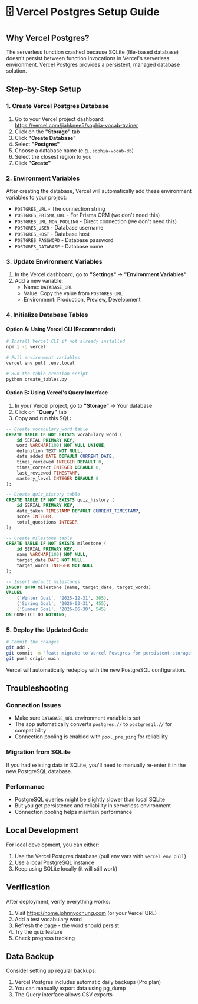 # 🗄️ Vercel Postgres Setup Guide

## Why Vercel Postgres?

The serverless function crashed because SQLite (file-based database) doesn't persist between function invocations in Vercel's serverless environment. Vercel Postgres provides a persistent, managed database solution.

## Step-by-Step Setup

### 1. Create Vercel Postgres Database

1. Go to your Vercel project dashboard: https://vercel.com/jiahknee5/sophia-vocab-trainer
2. Click on the **"Storage"** tab
3. Click **"Create Database"**
4. Select **"Postgres"**
5. Choose a database name (e.g., `sophia-vocab-db`)
6. Select the closest region to you
7. Click **"Create"**

### 2. Environment Variables

After creating the database, Vercel will automatically add these environment variables to your project:
- `POSTGRES_URL` - The connection string
- `POSTGRES_PRISMA_URL` - For Prisma ORM (we don't need this)
- `POSTGRES_URL_NON_POOLING` - Direct connection (we don't need this)
- `POSTGRES_USER` - Database username
- `POSTGRES_HOST` - Database host
- `POSTGRES_PASSWORD` - Database password
- `POSTGRES_DATABASE` - Database name

### 3. Update Environment Variables

1. In the Vercel dashboard, go to **"Settings"** → **"Environment Variables"**
2. Add a new variable:
   - Name: `DATABASE_URL`
   - Value: Copy the value from `POSTGRES_URL`
   - Environment: Production, Preview, Development

### 4. Initialize Database Tables

#### Option A: Using Vercel CLI (Recommended)
```bash
# Install Vercel CLI if not already installed
npm i -g vercel

# Pull environment variables
vercel env pull .env.local

# Run the table creation script
python create_tables.py
```

#### Option B: Using Vercel's Query Interface
1. In your Vercel project, go to **"Storage"** → Your database
2. Click on **"Query"** tab
3. Copy and run this SQL:

```sql
-- Create vocabulary_word table
CREATE TABLE IF NOT EXISTS vocabulary_word (
    id SERIAL PRIMARY KEY,
    word VARCHAR(100) NOT NULL UNIQUE,
    definition TEXT NOT NULL,
    date_added DATE DEFAULT CURRENT_DATE,
    times_reviewed INTEGER DEFAULT 0,
    times_correct INTEGER DEFAULT 0,
    last_reviewed TIMESTAMP,
    mastery_level INTEGER DEFAULT 0
);

-- Create quiz_history table
CREATE TABLE IF NOT EXISTS quiz_history (
    id SERIAL PRIMARY KEY,
    date_taken TIMESTAMP DEFAULT CURRENT_TIMESTAMP,
    score INTEGER,
    total_questions INTEGER
);

-- Create milestone table
CREATE TABLE IF NOT EXISTS milestone (
    id SERIAL PRIMARY KEY,
    name VARCHAR(100) NOT NULL,
    target_date DATE NOT NULL,
    target_words INTEGER NOT NULL
);

-- Insert default milestones
INSERT INTO milestone (name, target_date, target_words)
VALUES 
    ('Winter Goal', '2025-12-31', 365),
    ('Spring Goal', '2026-03-31', 455),
    ('Summer Goal', '2026-06-30', 545)
ON CONFLICT DO NOTHING;
```

### 5. Deploy the Updated Code

```bash
# Commit the changes
git add .
git commit -m "feat: migrate to Vercel Postgres for persistent storage"
git push origin main
```

Vercel will automatically redeploy with the new PostgreSQL configuration.

## Troubleshooting

### Connection Issues
- Make sure `DATABASE_URL` environment variable is set
- The app automatically converts `postgres://` to `postgresql://` for compatibility
- Connection pooling is enabled with `pool_pre_ping` for reliability

### Migration from SQLite
If you had existing data in SQLite, you'll need to manually re-enter it in the new PostgreSQL database.

### Performance
- PostgreSQL queries might be slightly slower than local SQLite
- But you get persistence and reliability in serverless environment
- Connection pooling helps maintain performance

## Local Development

For local development, you can either:
1. Use the Vercel Postgres database (pull env vars with `vercel env pull`)
2. Use a local PostgreSQL instance
3. Keep using SQLite locally (it will still work)

## Verification

After deployment, verify everything works:
1. Visit https://home.johnnycchung.com (or your Vercel URL)
2. Add a test vocabulary word
3. Refresh the page - the word should persist
4. Try the quiz feature
5. Check progress tracking

## Data Backup

Consider setting up regular backups:
1. Vercel Postgres includes automatic daily backups (Pro plan)
2. You can manually export data using pg_dump
3. The Query interface allows CSV exports